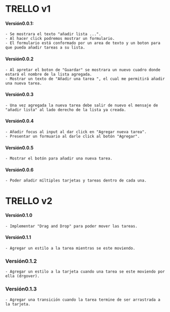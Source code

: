 # TRELLO v1

#### Versión0.0.1:
	- Se mostrara el texto "añadir lista ...".
	- Al hacer click podremos mostrar un formulario.
	- El formulario está conformado por un area de texto y un boton para que pueda añadir tareas a su lista.

#### Versión0.0.2
	- Al apretar el boton de "Guardar" se mostrara un nuevo cuadro donde estará el nombre de la lista agregada.
	- Mostrar un texto de "Añadir una tarea ", el cual me permitirá añadir una nueva tarea.

#### Versión0.0.3
	- Una vez agregada la nueva tarea debe salir de nuevo el mensaje de "añadir lista" al lado derecho de la lista ya creada.

#### Versión0.0.4
	- Añadir focus al input al dar click en "Agregar nueva tarea".
	- Presentar un formuario al darle click al botón "Agregar".

#### Versión0.0.5
	- Mostrar el botón para añadir una nueva tarea.

#### Versión0.0.6
	- Poder añadir míltiples tarjetas y tareas dentro de cada una.

# TRELLO v2

#### Versión0.1.0
	- Implementar "Drag and Drop" para poder mover las tareas.

#### Versión0.1.1
	- Agregar un estilo a la tarea mientras se este moviendo.

### Versión0.1.2
	- Agregar un estilo a la tarjeta cuando una tarea se este moviendo por ella (drgover).

### Versión0.1.3
	- Agregar una transición cuando la tarea termine de ser arrastrada a la tarjeta.
